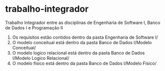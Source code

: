 # trabalho-integrador
Trabalho Integrador entre as disciplinas de Engenharia de Software I, Banco de Dados I e Programação II

1. Os requisitos estão contidos dentro da pasta Engenharia de Software I/
2. O modelo conceitual está dentro da pasta Banco de Dados I/Modelo Conceitual/
3. O modelo logico relacional está dentro da pasta Banco de Dados I/Modelo Logico Relacional/
4. O modelo físico está dentro da pasta Banco de Dados I/Modelo Físico/
